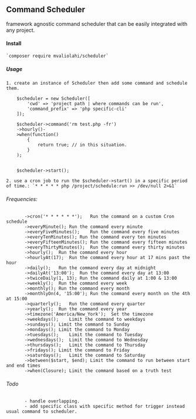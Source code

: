 ## Command Scheduler

framework agnostic command scheduler that can be easily integrated with any project. 

#### Install

    `composer require mvaliolahi/scheduler`
    
##### Usage

    1. create an instance of Scheduler then add some command and schedule them.
    
        $scheduler = new Scheduler([
            'cwd' => 'project path | where commands can be run',
            'command_prefix' => 'php specific-cli'
        ]);
        
        $scheduler->command('rm test.php -fr')
        ->hourly()-
        >when(function()
            {
                return true; // in this situation.
            }
        );
        
        
        $scheduler->start();
        
    2. use a cron job to run the $scheduler->start() in a specific period of time.: `* * * * * php /project/schedule:run >> /dev/null 2>&1`
    
    
###### Frequencies: 
           ->cron('* * * * * *');	Run the command on a custom Cron schedule
           ->everyMinute();	Run the command every minute
           ->everyFiveMinutes();	Run the command every five minutes
           ->everyTenMinutes();	Run the command every ten minutes
           ->everyFifteenMinutes();	Run the command every fifteen minutes
           ->everyThirtyMinutes();	Run the command every thirty minutes
           ->hourly();	Run the command every hour
           ->hourlyAt(17);	Run the command every hour at 17 mins past the hour
           ->daily();	Run the command every day at midnight
           ->dailyAt('13:00');	Run the command every day at 13:00
           ->twiceDaily(1, 13);	Run the command daily at 1:00 & 13:00
           ->weekly();	Run the command every week
           ->monthly();	Run the command every month
           ->monthlyOn(4, '15:00');	Run the command every month on the 4th at 15:00
           ->quarterly();	Run the command every quarter
           ->yearly();	Run the command every year
           ->timezone('America/New_York');	Set the timezone
           ->weekdays();	Limit the command to weekdays
           ->sundays();	Limit the command to Sunday
           ->mondays();	Limit the command to Monday
           ->tuesdays();	Limit the command to Tuesday
           ->wednesdays();	Limit the command to Wednesday
           ->thursdays();	Limit the command to Thursday
           ->fridays();	Limit the command to Friday
           ->saturdays();	Limit the command to Saturday
           ->between($start, $end);	Limit the command to run between start and end times
           ->when(Closure);	Limit the command based on a truth test
           
###### Todo
           
           - handle overlapping.
           - add specific class with specific method for trigger instead usual command to scheduler.